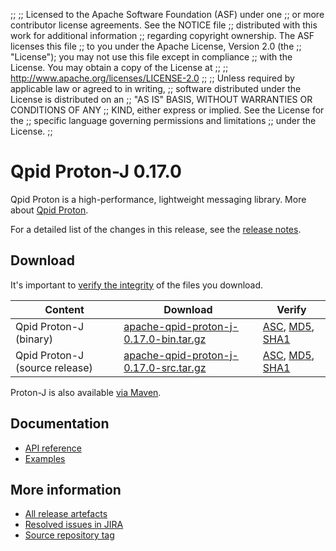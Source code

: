 ;;
;; Licensed to the Apache Software Foundation (ASF) under one
;; or more contributor license agreements.  See the NOTICE file
;; distributed with this work for additional information
;; regarding copyright ownership.  The ASF licenses this file
;; to you under the Apache License, Version 2.0 (the
;; "License"); you may not use this file except in compliance
;; with the License.  You may obtain a copy of the License at
;;
;;   http://www.apache.org/licenses/LICENSE-2.0
;;
;; Unless required by applicable law or agreed to in writing,
;; software distributed under the License is distributed on an
;; "AS IS" BASIS, WITHOUT WARRANTIES OR CONDITIONS OF ANY
;; KIND, either express or implied.  See the License for the
;; specific language governing permissions and limitations
;; under the License.
;;

# Qpid Proton-J 0.17.0

Qpid Proton is a high-performance, lightweight messaging library. More
about [Qpid Proton]({{site_url}}/proton/index.html).

For a detailed list of the changes in this release, see the [release
notes](release-notes.html).

## Download

It's important to [verify the
integrity]({{site_url}}/download.html#verify-what-you-download) of
the files you download.

| Content | Download | Verify |
|---------|----------|--------|
| Qpid Proton-J (binary) | [apache-qpid-proton-j-0.17.0-bin.tar.gz](http://archive.apache.org/dist/qpid/proton-j/0.17.0/apache-qpid-proton-j-0.17.0-bin.tar.gz) | [ASC](https://archive.apache.org/dist/qpid/proton-j/0.17.0/apache-qpid-proton-j-0.17.0-bin.tar.gz.asc), [MD5](https://archive.apache.org/dist/qpid/proton-j/0.17.0/apache-qpid-proton-j-0.17.0-bin.tar.gz.md5), [SHA1](https://archive.apache.org/dist/qpid/proton-j/0.17.0/apache-qpid-proton-j-0.17.0-bin.tar.gz.sha1) |
| Qpid Proton-J (source release) | [apache-qpid-proton-j-0.17.0-src.tar.gz](http://archive.apache.org/dist/qpid/proton-j/0.17.0/apache-qpid-proton-j-0.17.0-src.tar.gz) | [ASC](https://archive.apache.org/dist/qpid/proton-j/0.17.0/apache-qpid-proton-j-0.17.0-src.tar.gz.asc), [MD5](https://archive.apache.org/dist/qpid/proton-j/0.17.0/apache-qpid-proton-j-0.17.0-src.tar.gz.md5), [SHA1](https://archive.apache.org/dist/qpid/proton-j/0.17.0/apache-qpid-proton-j-0.17.0-src.tar.gz.sha1) |

Proton-J is also available [via Maven]({{site_url}}/maven.html).

## Documentation


<div class="two-column" markdown="1">

 - [API reference](api/index.html)
 - [Examples](https://github.com/apache/qpid-proton-j/tree/0.17.0/examples)

</div>


## More information

 - [All release artefacts](http://archive.apache.org/dist/qpid/proton-j/0.17.0)
 - [Resolved issues in JIRA](https://issues.apache.org/jira/issues/?jql=project+%3D+PROTON+AND+fixVersion+%3D+%27proton-j-0.17.0%27+AND+resolution+%3D+%27fixed%27+ORDER+BY+priority+DESC)
 - [Source repository tag](https://git-wip-us.apache.org/repos/asf?p=qpid-proton-j.git;a=tag;h=0.17.0)

<script type="text/javascript">
  _deferredFunctions.push(function() {
      if ("0.17.0" === "{{current_proton_j_release}}") {
          _modifyCurrentReleaseLinks();
      }
  });
</script>
